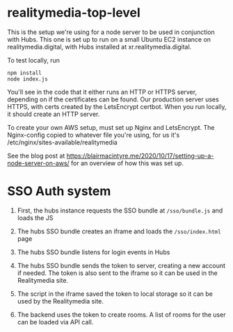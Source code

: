 # realitymedia-top-level

This is the setup we're using for a node server to be used in conjunction with Hubs.  This one is set up to run on a small Ubuntu EC2 instance on realitymedia.digital, with Hubs installed at xr.realitymedia.digital.

To test locally, run

```
npm install
node index.js
```

You'll see in the code that it either runs an HTTP or HTTPS server, depending on if the certificates can be found. Our production server uses HTTPS, with certs created by the LetsEncrypt certbot.  When you run locally, it should create an HTTP server.

To create your own AWS setup, must set up Nginx and LetsEncrypt.  The Nginx-config copied to whatever file you're using, for us it's /etc/nginx/sites-available/realitymedia

See the blog post at https://blairmacintyre.me/2020/10/17/setting-up-a-node-server-on-aws/ for an overview of how this was set up.

# SSO Auth system

1. First, the hubs instance requests the SSO bundle at `/sso/bundle.js` and loads the JS

2. The hubs SSO bundle creates an iframe and loads the `/sso/index.html` page

3. The hubs SSO bundle listens for login events in Hubs

4. The hubs SSO bundle sends the token to server, creating a new account if needed. The token is also sent to the iframe so it can be used in the Realitymedia site.
   
5. The script in the iframe saved the token to local storage so it can be used by the Realitymedia site.

6. The backend uses the token to create rooms. A list of rooms for the user can be loaded via API call.